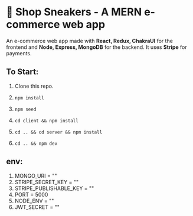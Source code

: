 
# 👟 Shop Sneakers - A MERN e-commerce web app 

An e-commerce web app made with **React, Redux, ChakraUI** for the frontend and **Node, Express, MongoDB** for the backend. It uses **Stripe** for payments.

  
## To Start: 
  
  1. Clone this repo.
  
  2. `npm install`

  3. `npm seed`
  
  3. `cd client && npm install`
  
  4. `cd .. && cd server && npm install`

  5. `cd .. && npm dev`

## env: 

  1. MONGO_URI = ""
  2. STRIPE_SECRET_KEY = ""
  3. STRIPE_PUBLISHABLE_KEY = ""
  4. PORT = 5000
  5. NODE_ENV = ""
  6. JWT_SECRET = ""